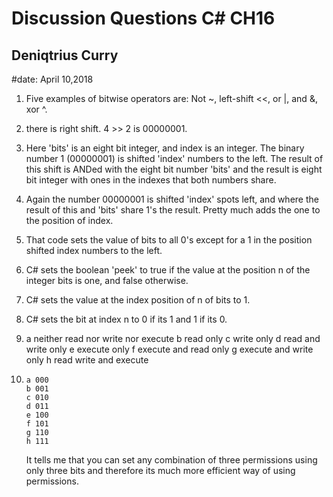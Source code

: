 # Discussion Questions C# CH16
## Deniqtrius Curry
#date: April 10,2018

1. Five examples of bitwise operators are: Not ~, left-shift <<, or |, and &, xor ^.  

2. there is right shift. 4 >> 2 is 00000001.  

3. Here 'bits' is an eight bit integer, and index is an integer. The binary number 1 (00000001) 
is shifted 'index' numbers to the left. The result of this shift is ANDed with the eight bit 
number 'bits' and the result is eight bit integer with ones in the indexes that both numbers share. 

4. Again the number 00000001 is shifted 'index' spots left, and where the result of this and 
'bits' share 1's the result. Pretty much adds the one to the position of index.  

5. That code sets the value of bits to all 0's except for a 1 in the position shifted index 
numbers to the left. 

6. C# sets the boolean 'peek' to true if the value at the position n of the integer bits is one, 
and false otherwise.  

7. C# sets the value at the index position of n of bits to 1.  

8. C# sets the bit at index n to 0 if its 1 and 1 if its 0.  

9. a neither read nor write nor execute
	b read only
	c write only
	d read and write only
	e execute only
	f execute and read only
	g execute and write only
	h read write and execute
	
10. 	a 000
		b 001
		c 010
		d 011
		e 100
		f 101
		g 110
		h 111
		
	It tells me that you can set any combination of three permissions using only 
	three bits and therefore its much more efficient way of using permissions.